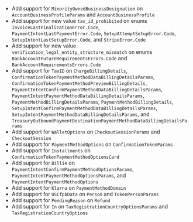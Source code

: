 * Add support for `MinorityOwnedBusinessDesignation` on `AccountBusinessProfileParams` and `AccountBusinessProfile`
* Add support for new value `tax_id_prohibited` on enums `InvoiceLastFinalizationError.Code`, `PaymentIntentLastPaymentError.Code`, `SetupAttemptSetupError.Code`, `SetupIntentLastSetupError.Code`, and `StripeError.Code`
* Add support for new value `verification_legal_entity_structure_mismatch` on enums `BankAccountFutureRequirementsErrors.Code` and `BankAccountRequirementsErrors.Code`
* Add support for `TaxID` on `ChargeBillingDetails`, `ConfirmationTokenPaymentMethodDataBillingDetailsParams`, `ConfirmationTokenPaymentMethodPreviewBillingDetails`, `PaymentIntentConfirmPaymentMethodDataBillingDetailsParams`, `PaymentIntentPaymentMethodDataBillingDetailsParams`, `PaymentMethodBillingDetailsParams`, `PaymentMethodBillingDetails`, `SetupIntentConfirmPaymentMethodDataBillingDetailsParams`, `SetupIntentPaymentMethodDataBillingDetailsParams`, and `TreasuryOutboundPaymentDestinationPaymentMethodDataBillingDetailsParams`
* Add support for `WalletOptions` on `CheckoutSessionParams` and `CheckoutSession`
* Add support for `PaymentMethodOptions` on `ConfirmationTokenParams`
* Add support for `Installments` on `ConfirmationTokenPaymentMethodOptionsCard`
* Add support for `Billie` on `PaymentIntentConfirmPaymentMethodOptionsParams`, `PaymentIntentPaymentMethodOptionsParams`, and `PaymentIntentPaymentMethodOptions`
* Add support for `Klarna` on `PaymentMethodDomain`
* Add support for `USCfpbData` on `Person` and `TokenPersonParams`
* Add support for `PendingReason` on `Refund`
* Add support for `In` on `TaxRegistrationCountryOptionsParams` and `TaxRegistrationCountryOptions`